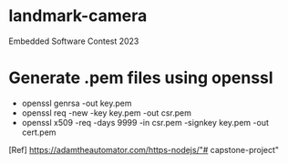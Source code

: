 # landmark-camera
Embedded Software Contest 2023

# Generate .pem files using openssl
- openssl genrsa -out key.pem
- openssl req -new -key key.pem -out csr.pem
- openssl x509 -req -days 9999 -in csr.pem -signkey key.pem -out cert.pem

[Ref] https://adamtheautomator.com/https-nodejs/"# capstone-project" 
